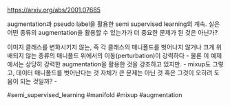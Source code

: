 https://arxiv.org/abs/2001.07685

augmentation과 pseudo label을 활용한 semi supervised learning의 계속. 실은 어떤 종류의 augmentation을 활용할 수 있는가가 더 중요한 문제가 된 것은 아닌가?

이미지 클래스를 변화시키지 않는, 즉 각 클래스의 매니폴드를 벗어나지 않거나 크게 위배되지 않는 종류의 매니폴드 위에서의 이동(perturbation)이 강력하다 - 물론 이 예제에서는 상당히 강력한 augmentation을 활용한 것을 강조하고 있지만. - mixup도 그렇고, 데이터 매니폴드를 벗어난다는 것 자체가 큰 문제는 아닌 것 혹은 그것이 오히려 도움이 되는 것일까? -

#semi_supervised_learning #manifold #mixup #augmentation
